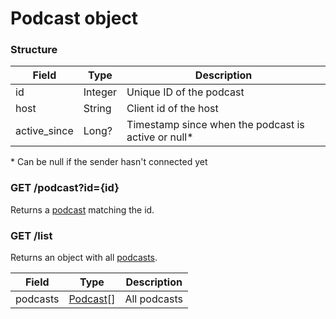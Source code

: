 # Podcast object

### Structure

| Field        | Type    | Description                                         |
|--------------|---------|-----------------------------------------------------|
| id           | Integer | Unique ID of the podcast                            |
| host         | String  | Client id of the host                               |
| active_since | Long?   | Timestamp since when the podcast is active or null* |

\* Can be null if the sender hasn't connected yet

### GET /podcast?id={id}

Returns a [podcast](#structure) matching the id.

### GET /list

Returns an object with all [podcasts](#structure).

| Field    | Type                    | Description  |
|----------|-------------------------|--------------|
| podcasts | [Podcast](#structure)[] | All podcasts |